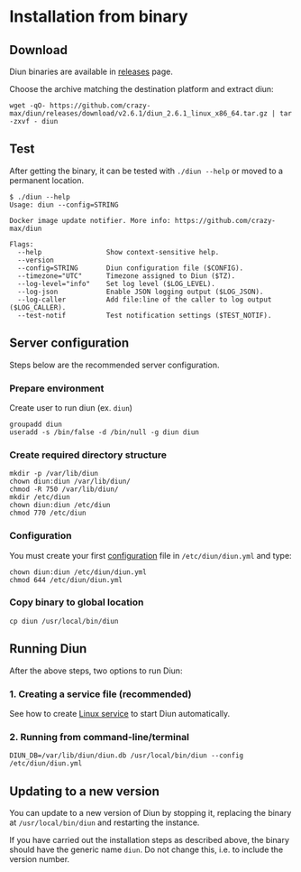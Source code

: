 # Installation from binary

## Download

Diun binaries are available in [releases](https://github.com/crazy-max/diun/releases) page.

Choose the archive matching the destination platform and extract diun:

```
wget -qO- https://github.com/crazy-max/diun/releases/download/v2.6.1/diun_2.6.1_linux_x86_64.tar.gz | tar -zxvf - diun
```

## Test

After getting the binary, it can be tested with `./diun --help` or moved to a permanent location.

```
$ ./diun --help
Usage: diun --config=STRING

Docker image update notifier. More info: https://github.com/crazy-max/diun

Flags:
  --help                Show context-sensitive help.
  --version
  --config=STRING       Diun configuration file ($CONFIG).
  --timezone="UTC"      Timezone assigned to Diun ($TZ).
  --log-level="info"    Set log level ($LOG_LEVEL).
  --log-json            Enable JSON logging output ($LOG_JSON).
  --log-caller          Add file:line of the caller to log output ($LOG_CALLER).
  --test-notif          Test notification settings ($TEST_NOTIF).
```

## Server configuration

Steps below are the recommended server configuration.

### Prepare environment

Create user to run diun (ex. `diun`)

```
groupadd diun
useradd -s /bin/false -d /bin/null -g diun diun
```

### Create required directory structure

```
mkdir -p /var/lib/diun
chown diun:diun /var/lib/diun/
chmod -R 750 /var/lib/diun/
mkdir /etc/diun
chown diun:diun /etc/diun
chmod 770 /etc/diun
```

### Configuration

You must create your first [configuration](../configuration.md) file in `/etc/diun/diun.yml` and type:

```
chown diun:diun /etc/diun/diun.yml
chmod 644 /etc/diun/diun.yml
```

### Copy binary to global location

```
cp diun /usr/local/bin/diun
```

## Running Diun

After the above steps, two options to run Diun:

### 1. Creating a service file (recommended)

See how to create [Linux service](linux-service.md) to start Diun automatically.

### 2. Running from command-line/terminal

```
DIUN_DB=/var/lib/diun/diun.db /usr/local/bin/diun --config /etc/diun/diun.yml
```

## Updating to a new version

You can update to a new version of Diun by stopping it, replacing the binary at `/usr/local/bin/diun` and restarting the instance.

If you have carried out the installation steps as described above, the binary should have the generic name `diun`. Do not change this, i.e. to include the version number.
